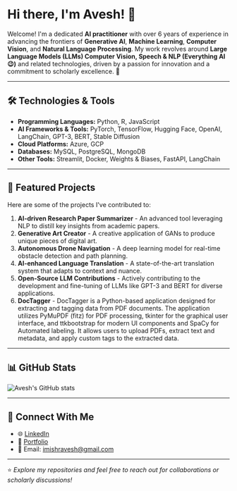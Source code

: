 # Hi there, I'm Avesh! 👋

Welcome! I'm a dedicated **AI practitioner** with over 6 years of experience in advancing the frontiers of **Generative AI**, **Machine Learning**, **Computer Vision**, and **Natural Language Processing**. My work revolves around **Large Language Models (LLMs) Computer Vision, Speech & NLP (Everything AI😉)** and related technologies, driven by a passion for innovation and a commitment to scholarly excellence. 🚀 

---

## 🛠️ Technologies & Tools
- **Programming Languages:** Python, R, JavaScript
- **AI Frameworks & Tools:** PyTorch, TensorFlow, Hugging Face, OpenAI, LangChain, GPT-3, BERT, Stable Diffusion
- **Cloud Platforms:** Azure, GCP
- **Databases:** MySQL, PostgreSQL, MongoDB
- **Other Tools:** Streamlit, Docker, Weights & Biases, FastAPI, LangChain

---

## 🌟 Featured Projects
Here are some of the projects I've contributed to:
1. **AI-driven Research Paper Summarizer** - An advanced tool leveraging NLP to distill key insights from academic papers.
2. **Generative Art Creator** - A creative application of GANs to produce unique pieces of digital art.
3. **Autonomous Drone Navigation** - A deep learning model for real-time obstacle detection and path planning.
4. **AI-enhanced Language Translation** - A state-of-the-art translation system that adapts to context and nuance.
5. **Open-Source LLM Contributions** - Actively contributing to the development and fine-tuning of LLMs like GPT-3 and BERT for diverse applications.
6. **DocTagger** - DocTagger is a Python-based application designed for extracting and tagging data from PDF documents. The application utilizes PyMuPDF (fitz) for PDF processing, tkinter for the graphical user interface, and ttkbootstrap for modern UI components and SpaCy for Automated labeling. It allows users to upload PDFs, extract text and metadata, and apply custom tags to the extracted data.

---

## 📊 GitHub Stats
![Avesh's GitHub stats](https://github-readme-stats.vercel.app/api?username=iAveshh&show_icons=true&theme=default)

---

## 🤝 Connect With Me
- 🌐 [LinkedIn](https://www.linkedin.com/in/iavesh/)  
- 💼 [Portfolio](https://github.com/iAveshh)  
- 📧 Email: imishravesh@gmail.com 

---

⭐️ *Explore my repositories and feel free to reach out for collaborations or scholarly discussions!*
